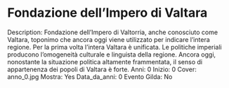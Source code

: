 # Fondazione dell’Impero di Valtara

Description: Fondazione dell’Impero di Valtorria, anche conosciuto come Valtara, toponimo che ancora oggi viene utilizzato per indicare l’intera regione.
Per la prima volta l’intera Valtara è unificata. Le politiche imperiali producono l’omogeneità culturale e linguista della regione. Ancora oggi, nonostante la situazione politica altamente frammentata, il senso di appartenenza dei popoli di Valtara è forte.
Anni: 0
Inizio: 0
Cover: anno_0.jpg
Mostra: Yes
Data_da_anni: 0
Evento Gilda: No